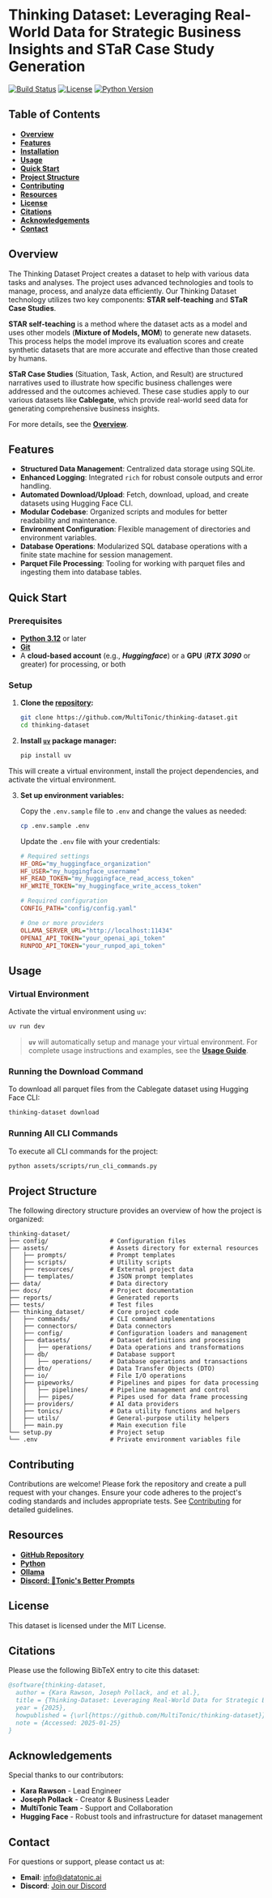 # Thinking Dataset: Leveraging Real-World Data for Strategic Business Insights and STaR Case Study Generation

[![Build Status](https://img.shields.io/github/workflow/status/MultiTonic/thinking-dataset/CI)](https://github.com/MultiTonic/thinking-dataset/actions)
[![License](https://img.shields.io/github/license/MultiTonic/thinking-dataset)](LICENSE)
[![Python Version](https://img.shields.io/badge/python-3.10%2B-blue)](https://www.python.org/downloads/)

## Table of Contents

- [**Overview**](#overview)
- [**Features**](#features)
- [**Installation**](#installation)
- [**Usage**](#usage)
- [**Quick Start**](#quick-start)
- [**Project Structure**](#project-structure)
- [**Contributing**](#contributing)
- [**Resources**](#resources)
- [**License**](#license)
- [**Citations**](#citations)
- [**Acknowledgements**](#acknowledgements)
- [**Contact**](#contact)

## Overview

The Thinking Dataset Project creates a dataset to help with various data tasks and analyses. The project uses advanced technologies and tools to manage, process, and analyze data efficiently. Our Thinking Dataset technology utilizes two key components: **STAR self-teaching** and **STaR Case Studies**.

**STAR self-teaching** is a method where the dataset acts as a model and uses other models (**Mixture of Models, MOM**) to generate new datasets. This process helps the model improve its evaluation scores and create synthetic datasets that are more accurate and effective than those created by humans.

**STaR Case Studies** (Situation, Task, Action, and Result) are structured narratives used to illustrate how specific business challenges were addressed and the outcomes achieved. These case studies apply to our various datasets like **Cablegate**, which provide real-world seed data for generating comprehensive business insights.

For more details, see the [**Overview**](docs/00_OVERVIEW.md).

## Features

- **Structured Data Management**: Centralized data storage using SQLite.
- **Enhanced Logging**: Integrated `rich` for robust console outputs and error handling.
- **Automated Download/Upload**: Fetch, download, upload, and create datasets using Hugging Face CLI.
- **Modular Codebase**: Organized scripts and modules for better readability and maintenance.
- **Environment Configuration**: Flexible management of directories and environment variables.
- **Database Operations**: Modularized SQL database operations with a finite state machine for session management.
- **Parquet File Processing**: Tooling for working with parquet files and ingesting them into database tables.

## Quick Start

### Prerequisites

- [**Python 3.12**](https://www.python.org/downloads/release/python-3128/) or later
- [**Git**](https://git-scm.com/)
- A **cloud-based account** (e.g., ***Huggingface***) or a **GPU** (***RTX 3090*** or greater) for processing, or both

### Setup

1. **Clone the [repository](https://github.com/MultiTonic/thinking-dataset.git):**

    ```bash
    git clone https://github.com/MultiTonic/thinking-dataset.git
    cd thinking-dataset
    ```

2. **Install [`uv`](https://docs.astral.sh/uv/) package manager:**
    ```bash
    pip install uv
    ```

This will create a virtual environment, install the project dependencies, and activate the virtual environment.

3. **Set up environment variables:**

    Copy the `.env.sample` file to `.env` and change the values as needed:
    ```bash
    cp .env.sample .env
    ```

    Update the `.env` file with your credentials:
    ```ini
    # Required settings
    HF_ORG="my_huggingface_organization"
    HF_USER="my_huggingface_username"
    HF_READ_TOKEN="my_huggingface_read_access_token"
    HF_WRITE_TOKEN="my_huggingface_write_access_token"

    # Required configuration
    CONFIG_PATH="config/config.yaml"

    # One or more providers
    OLLAMA_SERVER_URL="http://localhost:11434"
    OPENAI_API_TOKEN="your_openai_api_token"
    RUNPOD_API_TOKEN="your_runpod_api_token"
    ```

## Usage

### Virtual Environment

Activate the virtual environment using `uv`:
```bash
uv run dev
```

> **`uv`** will automatically setup and manage your virtual environment. For complete usage instructions and examples, see the [**Usage Guide**](docs/05_USAGE.md).

### Running the Download Command

To download all parquet files from the Cablegate dataset using Hugging Face CLI:
```bash
thinking-dataset download
```

### Running All CLI Commands

To execute all CLI commands for the project:
```bash
python assets/scripts/run_cli_commands.py
```

## Project Structure

The following directory structure provides an overview of how the project is organized:

```
thinking-dataset/
├── config/                 # Configuration files
├── assets/                 # Assets directory for external resources
│   ├── prompts/            # Prompt templates
│   ├── scripts/            # Utility scripts
│   ├── resources/          # External project data
│   ├── templates/          # JSON prompt templates
├── data/                   # Data directory
├── docs/                   # Project documentation
├── reports/                # Generated reports
├── tests/                  # Test files
├── thinking_dataset/       # Core project code
│   ├── commands/           # CLI command implementations
│   ├── connectors/         # Data connectors
│   ├── config/             # Configuration loaders and management
│   ├── datasets/           # Dataset definitions and processing
│   │   ├── operations/     # Data operations and transformations
│   ├── db/                 # Database support
│   │   ├── operations/     # Database operations and transactions
│   ├── dto/                # Data Transfer Objects (DTO)
│   ├── io/                 # File I/O operations
│   ├── pipeworks/          # Pipelines and pipes for data processing
│   │   ├── pipelines/      # Pipeline management and control
│   │   ├── pipes/          # Pipes used for data frame processing
│   ├── providers/          # AI data providers
│   ├── tonics/             # Data utility functions and helpers
│   ├── utils/              # General-purpose utility helpers
│   ├── main.py             # Main execution file
└── setup.py                # Project setup
└── .env                    # Private environment variables file
```

## Contributing

Contributions are welcome! Please fork the repository and create a pull request with your changes. Ensure your code adheres to the project's coding standards and includes appropriate tests. See [Contributing](CONTRIBUTING.md) for detailed guidelines.

## Resources

- **[GitHub Repository](https://github.com/MultiTonic/thinking-dataset)**
- **[Python](https://www.python.org/downloads/)**
- **[Ollama](https://ollama.com/)**
- **[Discord: 🌟Tonic's Better Prompts](https://discord.gg/RgxcdVFjpz)**

## License

This dataset is licensed under the MIT License.

## Citations

Please use the following BibTeX entry to cite this dataset:

```bibtex
@software{thinking-dataset,
  author = {Kara Rawson, Joseph Pollack, and et al.},
  title = {Thinking-Dataset: Leveraging Real-World Data for Strategic Business Insights and STaR Case Study Generation},
  year = {2025},
  howpublished = {\url{https://github.com/MultiTonic/thinking-dataset}},
  note = {Accessed: 2025-01-25}
}
```

## Acknowledgements

Special thanks to our contributors:

- **Kara Rawson** - Lead Engineer
- **Joseph Pollack** - Creator & Business Leader
- **MultiTonic Team** - Support and Collaboration
- **Hugging Face** - Robust tools and infrastructure for dataset management

## Contact

For questions or support, please contact us at:

- **Email**: info@datatonic.ai
- **Discord**: [Join our Discord](https://discord.gg/RgxcdVFjpz)